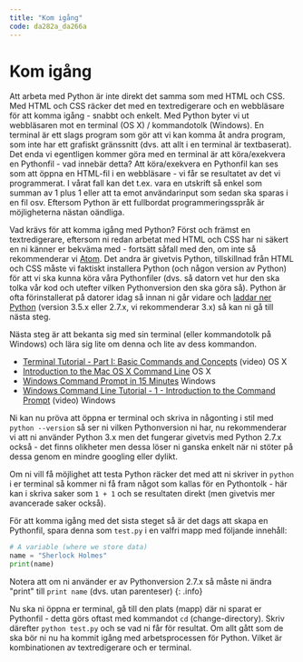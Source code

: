 ```yaml
---
title: "Kom igång"
code: da282a_da266a
---
```


# Kom igång

Att arbeta med Python är inte direkt det samma som med HTML och CSS. Med HTML och CSS räcker det med en textredigerare och en webbläsare för att komma igång - snabbt och enkelt. Med Python byter vi ut webbläsaren mot en terminal (OS X) / kommandotolk (Windows). En terminal är ett slags program som gör att vi kan komma åt andra program, som inte har ett grafiskt gränssnitt (dvs. att allt i en terminal är textbaserat). Det enda vi egentligen kommer göra med en terminal är att köra/exekvera en Pythonfil - vad innebär detta? Att köra/exekvera en Pythonfil kan ses som att öppna en HTML-fil i en webbläsare - vi får se resultatet av det vi programmerat. I vårat fall kan det t.ex. vara en utskrift så enkel som summan av 1 plus 1 eller att ta emot användarinput som sedan ska sparas i en fil osv. Eftersom Python är ett fullbordat programmeringsspråk är möjligheterna nästan oändliga.

Vad krävs för att komma igång med Python? Först och främst en textredigerare, eftersom ni redan arbetat med HTML och CSS har ni säkert en ni känner er bekväma med - fortsätt såfall med den, om inte så rekommenderar vi [Atom](https://atom.io/). Det andra är givetvis Python, tillskillnad från HTML och CSS måste vi faktiskt installera Python (och någon version av Python) för att vi ska kunna köra våra Pythonfiler (dvs. så datorn vet hur den ska tolka vår kod och utefter vilken Pythonversion den ska göra så). Python är ofta förinstallerat på datorer idag så innan ni går vidare och [laddar ner Python](https://www.python.org/downloads/) (version 3.5.x eller 2.7.x, vi rekommenderar 3.x) så kan ni gå till nästa steg.

Nästa steg är att bekanta sig med sin terminal (eller kommandotolk på Windows) och lära sig lite om denna och lite av dess kommandon.

* [Terminal Tutorial - Part I: Basic Commands and Concepts](https://www.youtube.com/watch?v=-Vl4rpZVA6I) (video) OS X
* [Introduction to the Mac OS X Command Line](http://blog.teamtreehouse.com/introduction-to-the-mac-os-x-command-line) OS X
* [Windows Command Prompt in 15 Minutes](http://www.cs.princeton.edu/courses/archive/spr05/cos126/cmd-prompt.html) Windows
* [Windows Command Line Tutorial - 1 - Introduction to the Command Prompt](https://www.youtube.com/watch?v=MBBWVgE0ewk) (video) Windows

Ni kan nu pröva att öppna er terminal och skriva in någonting i stil med `python --version` så ser ni vilken Pythonversion ni har, nu rekommenderar vi att ni använder Python 3.x men det fungerar givetvis med Python 2.7.x också - det finns olikheter men dessa löser ni ganska enkelt när ni stöter på dessa genom en mindre googling eller dylikt.

Om ni vill få möjlighet att testa Python räcker det med att ni skriver in `python` i er terminal så kommer ni få fram något som kallas för en Pythontolk - här kan i skriva saker som `1 + 1` och se resultaten direkt (men givetvis mer avancerade saker också).

För att komma igång med det sista steget så är det dags att skapa en Pythonfil, spara denna som `test.py` i en valfri mapp med följande innehåll:

``` py
# A variable (where we store data)
name = "Sherlock Holmes"
print(name)
```

Notera att om ni använder er av Pythonversion 2.7.x så måste ni ändra "print" till `print name` (dvs. utan parenteser)
{: .info}

Nu ska ni öppna er terminal, gå till den plats (mapp) där ni sparat er Pythonfil - detta görs oftast med kommandot `cd` (change-directory). Skriv därefter `python test.py` och se vad ni får för resultat. Om allt gått som de ska bör ni nu ha kommit igång med arbetsprocessen för Python. Vilket är kombinationen av textredigerare och er terminal.
